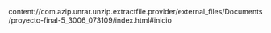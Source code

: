 content://com.azip.unrar.unzip.extractfile.provider/external_files/Documents/proyecto-final-5_3006_073109/index.html#inicio
